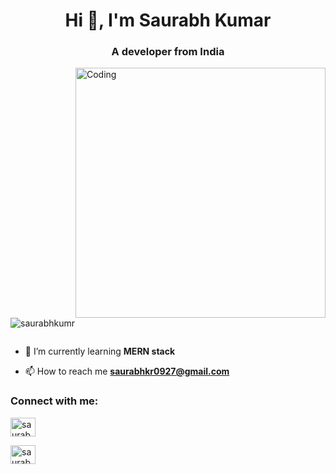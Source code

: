 
<h1 align="center">Hi 👋, I'm Saurabh Kumar</h1>
<h3 align="center">A developer from India</h3>
<img align = "right" alt="Coding" width="400" src="https://media1.giphy.com/media/v1.Y2lkPTc5MGI3NjExZmpwa3gwd24wdjdyZWJlODY0dGEzOWFyYmQwOTZwcWJkdGI3Z2J5eCZlcD12MV9pbnRlcm5hbF9naWZfYnlfaWQmY3Q9Zw/qgQUggAC3Pfv687qPC/giphy.gif">
<p align="left"> <img src="https://komarev.com/ghpvc/?username=saurabhkumr&label=Profile%20views&color=0e75b6&style=flat" alt="saurabhkumr" /> </p>

<p align="left"> <a href="https://twitter.com/" target="blank"><img src="https://img.shields.io/twitter/follow/?logo=twitter&style=for-the-badge" alt="" /></a> </p>

- 🌱 I’m currently learning **MERN stack**

- 📫 How to reach me **saurabhkr0927@gmail.com**

<h3 align="left">Connect with me:</h3>
<p align="left">
<a href="https://www.linkedin.com/in/saurabh-kumar-a51981287/" target="blank"><img align="center" src="https://raw.githubusercontent.com/rahuldkjain/github-profile-readme-generator/master/src/images/icons/Social/linked-in-alt.svg" alt="saurabh kumar" height="30" width="40" /></a>

<a href="https://www.leetcode.com/saurabhkr0927" target="blank"><img align="center" src="https://raw.githubusercontent.com/rahuldkjain/github-profile-readme-generator/master/src/images/icons/Social/leet-code.svg" alt="saurabhkr0927" height="30" width="40" /></a>
</p>




